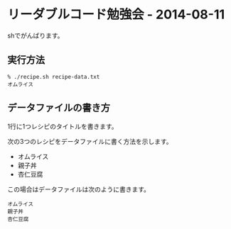 # リーダブルコード勉強会 - 2014-08-11

shでがんばります。

## 実行方法

    % ./recipe.sh recipe-data.txt
    オムライス

## データファイルの書き方

1行に1つレシピのタイトルを書きます。

次の3つのレシピをデータファイルに書く方法を示します。

  * オムライス
  * 親子丼
  * 杏仁豆腐

この場合はデータファイルは次のように書きます。

    オムライス
    親子丼
    杏仁豆腐
